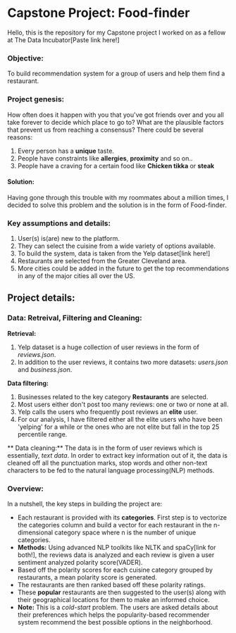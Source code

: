 # Capstone Project: Food-finder

Hello, this is the repository for my Capstone project I worked on as a fellow at The Data Incubator[Paste link here!]



### Objective:
To build recommendation system for a group of users and help them find a restaurant.


### Project genesis:
How often does it happen with you that you've got friends over and you all take forever to decide which place to go to? What are the plausible factors that prevent us from reaching a consensus? There could be several reasons: 
1. Every person has a **unique** taste.
2. People have constraints like **allergies**, **proximity** and so on..
3. People have a craving for a certain food like **Chicken tikka** or **steak**

#### Solution:
Having gone through this trouble with my roommates about a million times, I decided to solve this problem and the solution is in the form of Food-finder. 


### Key assumptions and details:
1. User(s) is(are) new to the platform.
2. They can select the cuisine from a wide variety of options available.
3. To build the system, data is taken from the Yelp dataset[link here!]
4. Restaurants are selected from the Greater Cleveland area.
5. More cities could be added in the future to get the top recommendations in any of the major cities all over the US. 


## Project details:

### Data: Retreival, Filtering and Cleaning:

**Retrieval:**
1. Yelp dataset is a huge collection of user reviews in the form of *reviews.json*.
2. In addition to the user reviews, it contains two more datasets: *users.json* and *business.json*.

**Data filtering:**
1. Businesses related to the key category **Restaurants** are selected.
2. Most users either don't post too many reviews: one or two or none at all.
3. Yelp calls the users who frequently post reviews an **elite** user.
4. For our analysis, I have filtered either all the elite users who have been 'yelping' for a while or the ones who are not elite but fall in the top 25 percentile range.

** Data cleaning:**
The data is in the form of user reviews which is essentially, *text data*. In order to extract key information out of it, the data is cleaned off all the punctuation marks, stop words and other non-text characters to be fed to the natural language processing(NLP) methods.

### Overview:
In a nutshell, the key steps in building the project are:
* Each restaurant is provided with its **categories**. First step is to vectorize the categories column and build a vector for each restaurant in the n-dimensional category space where n is the number of unique categories.
* **Methods:** Using advanced NLP toolkits like NLTK and spaCy[link for both!], the reviews data is analyzed and each review is given a user sentiment analyzed polarity score(VADER).
* Based off the polarity scores for each cuisine category grouped by restaurants, a mean polarity score is generated.
* The restaurants are then ranked based off these polarity ratings.
* These **popular** restaurants are then suggested to the user(s) along with their geographical locations for them to make an informed choice.
* **Note:** This is a *cold-start* problem. The users are asked details about their preferences which helps the popularity-based recommender system recommend the best possible options in the neighborhood. 










